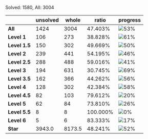 Solved: 1580, All: 3004

| |unsolved|whole|ratio|progress|
|----|----|----|----|----|
|**All**| 1424 | 3004 | 47.403%| ![53%](https://progress-bar.xyz/53?title=All) |
|**Level 1**| 106 | 273 | 38.828%| ![61%](https://progress-bar.xyz/61?title=All) |
|**Level 1.5**| 150 | 302 | 49.669%| ![50%](https://progress-bar.xyz/50?title=All) |
|**Level 2**| 239 | 441 | 54.195%| ![46%](https://progress-bar.xyz/46?title=All) |
|**Level 2.5**| 288 | 488 | 59.016%| ![41%](https://progress-bar.xyz/41?title=All) |
|**Level 3**| 194 | 631 | 30.745%| ![69%](https://progress-bar.xyz/69?title=All) |
|**Level 3.5**| 162 | 366 | 44.262%| ![56%](https://progress-bar.xyz/56?title=All) |
|**Level 4**| 128 | 302 | 42.384%| ![58%](https://progress-bar.xyz/58?title=All) |
|**Level 4.5**| 82 | 103 | 79.612%| ![20%](https://progress-bar.xyz/20?title=All) |
|**Level 5**| 62 | 84 | 73.810%| ![26%](https://progress-bar.xyz/26?title=All) |
|**Level 5.5**| 8 | 8 | 100.000%| ![0%](https://progress-bar.xyz/0?title=All) |
|**Level 6**| 5 | 6 | 83.333%| ![17%](https://progress-bar.xyz/17?title=All) |
|**Star**|3943.0 | 8173.5 |48.241%| ![52%](https://progress-bar.xyz/52?title=All) |
